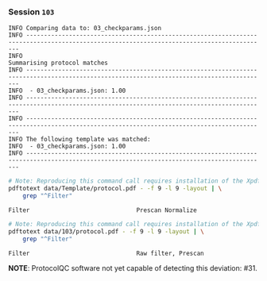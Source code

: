### Session `103`

```text
INFO Comparing data to: 03_checkparams.json
INFO ------------------------------------------------------------------------------------------------------------------------------------------
INFO                                                        Summarising protocol matches
INFO ------------------------------------------------------------------------------------------------------------------------------------------
INFO  - 03_checkparams.json: 1.00
INFO ------------------------------------------------------------------------------------------------------------------------------------------
INFO ------------------------------------------------------------------------------------------------------------------------------------------
INFO The following template was matched:
INFO  - 03_checkparams.json: 1.00
INFO ------------------------------------------------------------------------------------------------------------------------------------------
```

```sh
# Note: Reproducing this command call requires installation of the Xpdf package
pdftotext data/Template/protocol.pdf - -f 9 -l 9 -layout | \
    grep "^Filter"
```

`Filter                              Prescan Normalize`

```sh
# Note: Reproducing this command call requires installation of the Xpdf package
pdftotext data/103/protocol.pdf - -f 9 -l 9 -layout | \
    grep "^Filter"
```

`Filter                              Raw filter, Prescan`

**NOTE**: ProtocolQC software not yet capable of detecting this deviation: #31.
